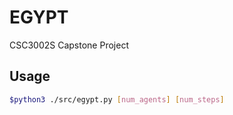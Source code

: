 # EGYPT
CSC3002S Capstone Project

## Usage
```Bash 
$python3 ./src/egypt.py [num_agents] [num_steps]
```